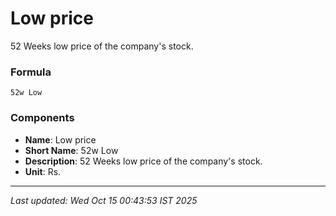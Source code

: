 # Low price
52 Weeks low price of the company's stock.

### Formula
```text
52w Low
```


### Components
- **Name**: Low price
- **Short Name**: 52w Low
- **Description**: 52 Weeks low price of the company's stock.
- **Unit**: Rs.

---
*Last updated: Wed Oct 15 00:43:53 IST 2025*
